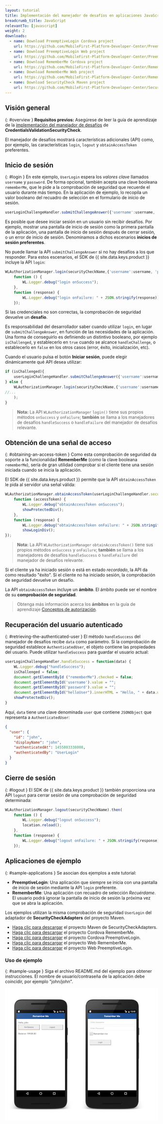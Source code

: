 ```yaml
---
layout: tutorial
title: Implementación del manejador de desafíos en aplicaciones JavaScript (Cordova, Web)
breadcrumb_title: JavaScript
relevantTo: [javascript]
weight: 2
downloads:
  - name: Download PreemptiveLogin Cordova project
    url: https://github.com/MobileFirst-Platform-Developer-Center/PreemptiveLoginCordova/tree/release80
  - name: Download PreemptiveLogin Web project
    url: https://github.com/MobileFirst-Platform-Developer-Center/PreemptiveLoginWeb/tree/release80
  - name: Download RememberMe Cordova project
    url: https://github.com/MobileFirst-Platform-Developer-Center/RememberMeCordova/tree/release80
  - name: Download RememberMe Web project
    url: https://github.com/MobileFirst-Platform-Developer-Center/RememberMeWeb/tree/release80
  - name: Download SecurityCheck Maven project
    url: https://github.com/MobileFirst-Platform-Developer-Center/SecurityCheckAdapters/tree/release80
---
```

<!-- NLS_CHARSET=UTF-8 -->
## Visión general
{: #overview }
**Requisitos previos:** Asegúrese de leer la guía de aprendizaje de la [implementación del manejador de desafíos](../../credentials-validation/javascript) de **CredentialsValidationSecurityCheck**.

El manejador de desafíos mostrará características adicionales (API) como, por ejemplo, las características `login`, `logout` y `obtainAccessToken` preferentes.

## Inicio de sesión
{: #login }
En este ejemplo, `UserLogin` espera los *valores clave* llamados `username` y `password`. De forma opcional, también acepta una clave booleana `rememberMe`, que le pide a la comprobación de seguridad que recuerde el usuario durante más tiempo. En la aplicación de ejemplo, lo recopila un valor booleano del recuadro de selección en el formulario de inicio de sesión.

```js
userLoginChallengeHandler.submitChallengeAnswer({'username':username, 'password':password, rememberMe: rememberMeState});
```

Es posible que desee iniciar sesión en un usuario sin recibir desafíos. Por ejemplo, mostrar una pantalla de inicio de sesión como la primera pantalla de la aplicación, una pantalla de inicio de sesión después de cerrar sesión, o un error de inicio de sesión. Denominamos a dichos escenarios **inicios de sesión preferentes**.

No puede llamar la API `submitChallengeAnswer` si no hay desafíos a los que responder. Para estos escenarios, el SDK de {{ site.data.keys.product }} incluye la API `login`:

```js
WLAuthorizationManager.login(securityCheckName,{'username':username, 'password':password, rememberMe: rememberMeState}).then(
    function () {
        WL.Logger.debug("login onSuccess");
    },
    function (response) {
        WL.Logger.debug("login onFailure: " + JSON.stringify(response));
    });
```

Si las credenciales no son correctas, la comprobación de seguridad devuelve un **desafío**.

Es responsabilidad del desarrollador saber cuando utilizar `login`, en lugar de `submitChallengeAnswer`, en función de las necesidades de la aplicación. Una forma de conseguirlo es definiendo un distintivo booleano, por ejemplo `isChallenged`, y establecerlo en `true` cuando se alcance `handleChallenge`, o establecerlo en `false` en los otros casos (error, éxito, inicialización, etc).

Cuando el usuario pulsa el botón **Iniciar sesión**, puede elegir dinámicamente qué API desea utilizar:

```js
if (isChallenged){
    userLoginChallengeHandler.submitChallengeAnswer({'username':username, 'password':password, rememberMe: rememberMeState});
} else {
    WLAuthorizationManager.login(securityCheckName,{'username':username, 'password':password, rememberMe: rememberMeState}).then(
//...
    );
}
```

> **Nota:**
>La API `WLAuthorizationManager` `login()` tiene sus propios métodos `onSuccess` y `onFailure`; **también** se llama a los manejadores de desafíos `handleSuccess` o `handleFailure` del manejador de desafíos relevante.

## Obtención de una señal de acceso
{: #obtaining-an-access-token }
Como esta comprobación de seguridad da soporte a la funcionalidad **RememberMe** (como la clave booleana `rememberMe`), sería de gran utilidad comprobar si el cliente tiene una sesión iniciada cuando se inicia la aplicación.

El SDK de {{ site.data.keys.product }} permite que la API `obtainAccessToken` le pida al servidor una señal válida:

```js
WLAuthorizationManager.obtainAccessToken(userLoginChallengeHandler.securityCheckName).then(
    function (accessToken) {
        WL.Logger.debug("obtainAccessToken onSuccess");
        showProtectedDiv();
    },
    function (response) {
        WL.Logger.debug("obtainAccessToken onFailure: " + JSON.stringify(response));
        showLoginDiv();
});
```
> **Nota:**
> La API `WLAuthorizationManager` `obtainAccessToken()` tiene sus propios métodos `onSuccess` y `onFailure`; **también** se llama a los manejadores de desafíos `handleSuccess` o `handleFailure` del manejador de desafíos relevante.

Si el cliente ya ha iniciado sesión o está en estado *recordado*, la API da como resultado "éxito". Si el cliente no ha iniciado sesión, la comprobación de seguridad devuelve un desafío.

La API `obtainAccessToken` incluye un **ámbito**. El ámbito puede ser el nombre de su **comprobación de seguridad**.

> Obtenga más información acerca los **ámbitos** en la guía de aprendizaje [Conceptos de autorización](../../).

## Recuperación del usuario autenticado
{: #retrieving-the-authenticated-user }
El método `handleSuccess` del manejador de desafíos recibe `data` como parámetro.
Si la comprobación de seguridad establece `AuthenticatedUser`, el objeto contiene las propiedades del usuario. Puede utilizar `handleSuccess` para guardar el usuario actual:

```js
userLoginChallengeHandler.handleSuccess = function(data) {
    WL.Logger.debug("handleSuccess");
    isChallenged = false;
    document.getElementById ("rememberMe").checked = false;
    document.getElementById('username').value = "";
    document.getElementById('password').value = "";
    document.getElementById("helloUser").innerHTML = "Hello, " + data.user.displayName;
    showProtectedDiv();
}
```

Aquí, `data` tiene una clave denominada `user` que contiene `JSONObject` que representa a `AuthenticatedUser`:

```json
{
  "user": {
    "id": "john",
    "displayName": "john",
    "authenticatedAt": 1455803338008,
    "authenticatedBy": "UserLogin"
  }
}
```

## Cierre de sesión
{: #logout }
El SDK de {{ site.data.keys.product }} también proporciona una API `logout` para cerrar sesión de una comprobación de seguridad determinada:

```js
WLAuthorizationManager.logout(securityCheckName).then(
    function () {
        WL.Logger.debug("logout onSuccess");
        location.reload();
    },
    function (response) {
        WL.Logger.debug("logout onFailure: " + JSON.stringify(response));
    });
```

## Aplicaciones de ejemplo
{: #sample-applications }
Se asocian dos ejemplos a este tutorial:

- **PreemptiveLogin**: Una aplicación que siempre se inicia con una pantalla de inicio de sesión mediante la API `login` preferente.
- **RememberMe**: Una aplicación con recuadro de selección *Recuérdame*. El usuario podrá ignorar la pantalla de inicio de sesión la próxima vez que se abra la aplicación.

Los ejemplos utilizan la misma comprobación de seguridad `UserLogin` del adaptador de **SecurityCheckAdapters** del proyecto Maven.

- [Haga clic para descargar](https://github.com/MobileFirst-Platform-Developer-Center/SecurityCheckAdapters/tree/release80) el proyecto Maven de SecurityCheckAdapters.  
- [Haga clic para descargar](https://github.com/MobileFirst-Platform-Developer-Center/RememberMeCordova/tree/release80) el proyecto Cordova RememberMe.  
- [Haga clic para descargar](https://github.com/MobileFirst-Platform-Developer-Center/PreemptiveLoginCordova/tree/release80) el proyecto Cordova PreemptiveLogin.
- [Haga clic para descargar](https://github.com/MobileFirst-Platform-Developer-Center/RememberMeWeb/tree/release80) el proyecto Web RememberMe.
- [Haga clic para descargar](https://github.com/MobileFirst-Platform-Developer-Center/PreemptiveLoginWeb/tree/release80) el proyecto Web PreemptiveLogin.

### Uso de ejemplo
{: #sample-usage }
Siga el archivo README.md del ejemplo para obtener instrucciones.
El nombre de usuario/contraseña de la aplicación debe coincidir, por ejemplo "john/john".

![aplicación de ejemplo](sample-application.png)

